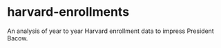 # harvard-enrollments
An analysis of year to year Harvard enrollment data to impress President Bacow.
